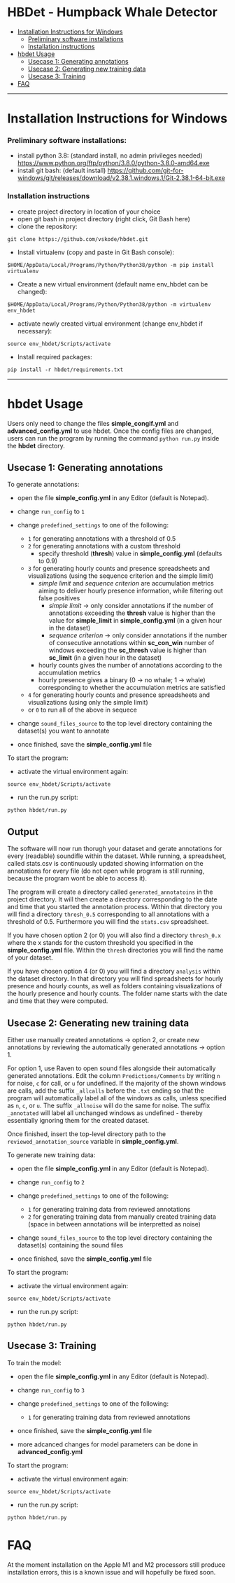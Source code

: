 # HBDet - **H**ump**b**ack Whale **Det**ector

<!-- ## Features:
## · Generate raven annotation tables
## · Hourly presence spreadsheets or visualizations
## · Generate new training data
## · Train models -->

- [Installation Instructions for Windows](#installation-instructions-for-windows)
    - [Preliminary software installations](#preliminary-software-installations)
    - [Installation instructions](#installation-instructions)
- [hbdet Usage](#hbdet-usage)
    - [Usecase 1: Generating annotations](#usecase-1-generating-annotations)
    - [Usecase 2: Generating new training data](#usecase-2-generating-new-training-data)
    - [Usecase 3: Training](#usecase-3-training)
- [FAQ](#faq)
----------------------------------------------------

# Installation Instructions for Windows
### Preliminary software installations:
- install python 3.8: (standard install, no admin privileges needed)
<https://www.python.org/ftp/python/3.8.0/python-3.8.0-amd64.exe>
- install git bash: (default install)
<https://github.com/git-for-windows/git/releases/download/v2.38.1.windows.1/Git-2.38.1-64-bit.exe>

### Installation instructions
- create project directory in location of your choice
- open git bash in project directory (right click, Git Bash here)
- clone the repository:

`git clone https://github.com/vskode/hbdet.git`
- Install virtualenv (copy and paste in Git Bash console):

`$HOME/AppData/Local/Programs/Python/Python38/python -m pip install virtualenv`

- Create a new virtual environment (default name env_hbdet can be changed):

 `$HOME/AppData/Local/Programs/Python/Python38/python -m virtualenv env_hbdet`

- activate newly created virtual environment (change env_hbdet if necessary):

`source env_hbdet/Scripts/activate`

- Install required packages:

`pip install -r hbdet/requirements.txt`

-------------------------

# hbdet Usage
Users only need to change the files **simple_congif.yml** and **advanced_config.yml** to use hbdet. Once the config files are changed, users can run the program by running the command `python run.py` inside the **hbdet** directory.

## Usecase 1: Generating annotations
To generate annotations:
- open the file **simple_config.yml** in any Editor (default is Notepad). 
- change `run_config` to `1`
- change `predefined_settings` to one of the following:
    - `1` for generating annotations with a threshold of 0.5
    - `2` for generating annotations with a custom threshold
        - specify threshold (**thresh**) value in **simple_config.yml** (defaults to 0.9)
    - `3` for generating hourly counts and presence spreadsheets and visualizations (using the sequence criterion and the simple limit)
        - _simple limit_ and _sequence criterion_ are accumulation metrics aiming to deliver hourly presence information, while filtering out false positives
            - _simple limit_ -> only consider annotations if the number of annotations exceeding the **thresh** value is higher than the value for **simple_limit** in **simple_config.yml** (in a given hour in the dataset)
            - _sequence criterion_ -> only consider annotations if the number of consecutive annotations within **sc_con_win** number of windows exceeding the **sc_thresh** value is higher than **sc_limit** (in a given hour in the dataset)
        - hourly counts gives the number of annotations according to the accumulation metrics
        - hourly presence gives a binary (0 -> no whale; 1 -> whale) corresponding to whether the accumulation metrics are satisfied
    - `4` for generating hourly counts and presence spreadsheets and visualizations (using only the simple limit)
    - or `0` to run all of the above in sequece
- change `sound_files_source` to the top level directory containing the dataset(s) you want to annotate

- once finished, save the **simple_config.yml** file

To start the program:
- activate the virtual environment again:

`source env_hbdet/Scripts/activate`

- run the run.py script:

`python hbdet/run.py`

## Output

The software will now run thorugh your dataset and gerate annotations for every (readable) soundifle within the dataset. While running, a spreadsheet, called stats.csv is continuously updated showing information on the annotations for every file (do not open while program is still running, because the program wont be able to access it).

The program will create a directory called `generated_annotatoins` in the project directory. It will then create a directory corresponding to the date and time that you started the annotation process. Within that directory you will find a directory `thresh_0.5` corresponding to all annotations with a threshold of 0.5. Furthermore you will find the `stats.csv` spreadsheet.

If you have chosen option 2 (or 0) you will also find a directory `thresh_0.x` where the x stands for the custom threshold you specified in the **simple_config.yml** file. Within the `thresh` directories you will find the name of your dataset. 

If you have chosen option 4 (or 0) you will find a directory `analysis` within the dataset directory. In that directory you will find spreadsheets for hourly presence and hourly counts, as well as folders containing visualizations of the hourly presence and hourly counts. The folder name starts with the date and time that they were computed.

## Usecase 2: Generating new training data

Either use manually created annotations -> option 2, or create new annotations by reviewing the automatically generated annotations -> option 1.

For option 1, use Raven to open sound files alongside their automatically generated annotations. Edit the column `Predictions/Comments` by writing `n` for noise, `c` for call, or `u` for undefined. If the majority of the shown windows are calls, add the suffix `_allcalls` before the `.txt` ending so that the program will automatically label all of the windows as calls, unless specified as `n`, `c`, or `u`. The suffix `_allnoise` will do the same for noise. The suffix `_annotated` will label all unchanged windows as undefined - thereby essentially ignoring them for the created dataset.

Once finished, insert the top-level directory path to the `reviewed_annotation_source` variable in **simple_config.yml**. 

To generate new training data:
- open the file **simple_config.yml** in any Editor (default is Notepad). 
- change `run_config` to `2`
- change `predefined_settings` to one of the following:
    - `1` for generating training data from reviewed annotations
    - `2` for generating training data from manually created training data (space in between annotations will be interpretted as noise)
- change `sound_files_source` to the top level directory containing the dataset(s) containing the sound files

- once finished, save the **simple_config.yml** file

To start the program:
- activate the virtual environment again:

`source env_hbdet/Scripts/activate`

- run the run.py script:

`python hbdet/run.py`

## Usecase 3: Training

To train the model:
- open the file **simple_config.yml** in any Editor (default is Notepad). 
- change `run_config` to `3`
- change `predefined_settings` to one of the following:
    - `1` for generating training data from reviewed annotations

- once finished, save the **simple_config.yml** file
- more adcanced changes for model parameters can be done in **advanced_config.yml**

To start the program:
- activate the virtual environment again:

`source env_hbdet/Scripts/activate`

- run the run.py script:

`python hbdet/run.py`

# FAQ

At the moment installation on the Apple M1 and M2 processors still produce installation errors, this is a known issue and will hopefully be fixed soon.